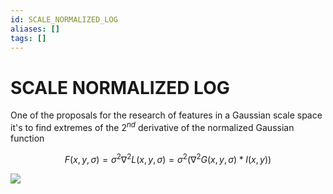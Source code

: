 ```yaml
---
id: SCALE_NORMALIZED_LOG
aliases: []
tags: []
---
```


# SCALE NORMALIZED LOG

One of the proposals for the research of features in a Gaussian scale space it's to find extremes of the $2^{nd}$ derivative of the normalized Gaussian function

$$
F(x,y,\sigma) = \sigma^2\nabla^2L(x,y,\sigma) = \sigma^2(\nabla^2G(x,y,\sigma)\ast I(x,y))
$$

![](Pasted_image_20240314101650.png)
